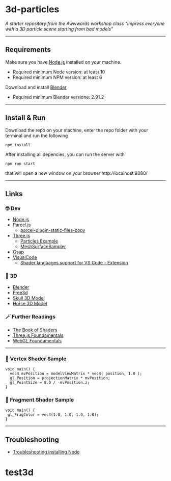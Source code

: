 # 3d-particles
*A starter repository from the Awwwards workshop class "Impress everyone with a 3D particle scene starting from bad models"*

---
## Requirements
Make sure you have [Node.js](https://nodejs.org/it/) installed on your machine.
- Required minimum Node version: at least 10
- Required minimum NPM version: at least 6

Download and install [Blender](https://www.blender.org/)
- Required minimum Blender versione: 2.91.2

---
## Install & Run
Download the repo on your machine, enter the repo folder with your terminal and run the following

```
npm install
```

After installing all depencies, you can run the server with
```
npm run start
```
that will open a new window on your browser http://localhost:8080/

---
## Links
### 🤓 Dev
- [Node.js](https://nodejs.org/it/)
- [Parcel.js](https://parceljs.org/)
  - [parcel-plugin-static-files-copy](https://www.npmjs.com/package/parcel-plugin-static-files-copy)
- [Three.js](https://threejs.org/)
  - [Particles Example](https://threejs.org/examples/?q=particles#webgl_buffergeometry_custom_attributes_particles)
  - [MeshSurfaceSampler](https://threejs.org/docs/#examples/en/math/MeshSurfaceSampler)
- [Gsap](https://greensock.com/gsap/)
- [VisualCode](https://code.visualstudio.com/)
  - [Shader languages support for VS Code - Extension](https://marketplace.visualstudio.com/items?itemName=slevesque.shader)

### 🗿 3D
- [Blender](https://www.blender.org/)
- [Free3d](https://free3d.com/)
- [Skull 3D Model](https://free3d.com/3d-model/skull-v3--785914.html)
- [Horse 3D Model](https://free3d.com/3d-model/american-paint-horse-nuetral-v1--575385.html)

### 🪄 Further Readings
- [The Book of Shaders](https://thebookofshaders.com/)
- [Three.js Foundamentals](https://threejsfundamentals.org/)
- [WebGL Foundamentals](https://webglfundamentals.org/)

---

### 📝 Vertex Shader Sample
``` 
void main() {
  vec4 mvPosition = modelViewMatrix * vec4( position, 1.0 );
  gl_Position = projectionMatrix * mvPosition;
  gl_PointSize = 8.0 / -mvPosition.z;
}
```

### 📝 Fragment Shader Sample
``` 
void main() {
 gl_FragColor = vec4(1.0, 1.0, 1.0, 1.0);
}
```

---

## Troubleshooting
- [Troubleshooting installing Node](https://github.com/mattdesl/bartlett-dfpi/blob/362ac5b0ef5d195114f496284f11798b2ca0fd05/guides/node-and-npm.md#troubleshooting-eaccess-errors)
# test3d

